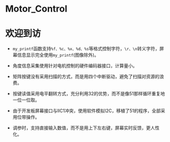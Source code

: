 # Motor_Control
# 欢迎到访
+ `my_printf`函数支持`%f、%c、%x、%d、%s`等格式控制字符，`\r、\n`转义字符，屏幕信息显示完全使用`my_printf`(图像除外)。
- 角度信息采集使用针对电机控制的硬件编码器接口，计算量小。
+ 矩阵按键没有采用扫描的方式，而是用四个中断驱动，避免了扫描对资源的浪费。
- 按键读值采用电平翻转方式，充分利用32的优势，而不是像51那样循环重复地一位一位取。
+ 由于开发板屏幕接口与IIC1冲突，使用软件模拟I2C，移植了51的程序，全部采用位带操作。
- 调参时，支持直接输入数值，而不是用上下左右键，屏幕实时反馈，更人性化。
